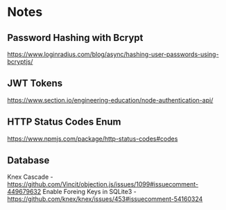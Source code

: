 # Notes

## Password Hashing with Bcrypt

https://www.loginradius.com/blog/async/hashing-user-passwords-using-bcryptjs/

## JWT Tokens

https://www.section.io/engineering-education/node-authentication-api/

## HTTP Status Codes Enum

https://www.npmjs.com/package/http-status-codes#codes

## Database

Knex Cascade - https://github.com/Vincit/objection.js/issues/1099#issuecomment-449679632
Enable Foreing Keys in SQLite3 - https://github.com/knex/knex/issues/453#issuecomment-54160324
